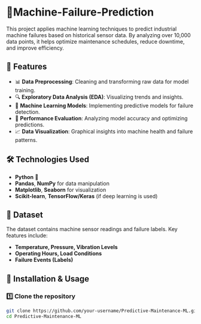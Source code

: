 # 📌Machine-Failure-Prediction

This project applies machine learning techniques to predict industrial machine failures based on historical sensor data. By analyzing over 10,000 data points, it helps optimize maintenance schedules, reduce downtime, and improve efficiency.

## 🚀 Features
- 📊 **Data Preprocessing**: Cleaning and transforming raw data for model training.
- 🔍 **Exploratory Data Analysis (EDA)**: Visualizing trends and insights.
- 🤖 **Machine Learning Models**: Implementing predictive models for failure detection.
- 🎯 **Performance Evaluation**: Analyzing model accuracy and optimizing predictions.
- 📈 **Data Visualization**: Graphical insights into machine health and failure patterns.

## 🛠 Technologies Used
- **Python** 🐍  
- **Pandas**, **NumPy** for data manipulation  
- **Matplotlib**, **Seaborn** for visualization  
- **Scikit-learn**, **TensorFlow/Keras** (if deep learning is used)  

## 📂 Dataset
The dataset contains machine sensor readings and failure labels. Key features include:  
- **Temperature, Pressure, Vibration Levels**  
- **Operating Hours, Load Conditions**  
- **Failure Events (Labels)**  

## 🚀 Installation & Usage
### 1️⃣ Clone the repository  
```bash
git clone https://github.com/your-username/Predictive-Maintenance-ML.git  
cd Predictive-Maintenance-ML
